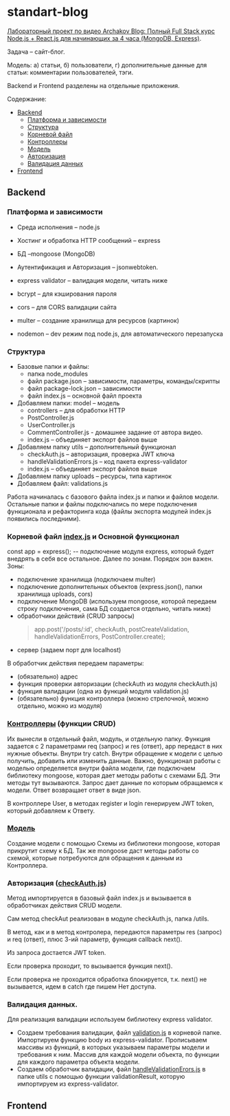 # standart-blog
[Лабораторный проект по видео Archakov Blog: Полный Full Stack курс Node.js + React.js для начинающих за 4 часа (MongoDB, Express)](https://www.youtube.com/watch?v=GQ_pTmcXNrQ).

Задача – сайт-блог.

Модель: а) статьи, б) пользователи, г) дополнительные данные для статьи: комментарии пользователей, тэги.

Backend и Frontend разделены на отдельные приложения.

Содержание:
- [Backend](#backend-section)
  - [Платформа и зависимости](#backend-section-1)
  - [Структура](#backend-section-2)
  - [Корневой файл](#backend-section-3)
  - [Контроллеры](#backend-section-4)
  - [Модель](#backend-section-5)
  - [Авторизация](#backend-section-6)
  - [Валидация данных](#backend-section-7)
- [Frontend](#frontend-section)

## Backend <a name="backend-section"></a>
### Платформа и зависимости <a name="backend-section-1"></a>
- Среда исполнения – node.js
- Хостинг и обработка HTTP сообщений – express
- БД –mongoose (MongoDB)
- Аутентификация и Авторизация – jsonwebtoken.

- express validator – валидация модели, читать ниже
- bcrypt – для кэширования пароля
- cors – для CORS валидации сайта
- multer – создание хранилища для ресурсов (картинок)
- nodemon – dev режим под node.js, для автоматического перезапуска

### Структура <a name="backend-section-2"></a>
- Базовые папки и файлы:
  - папка node_modules
  - файл package.json – зависимости, параметры, команды/скрипты
  - файл package-lock.json – зависимости
  - файл index.js – основной файл проекта
- Добавляем папки: model – модель
  - controllers – для обработки HTTP
  - PostController.js
  - UserController.js
  - CommentController.js - домашнее задание от автора видео.
  - index.js – объединяет экспорт файлов выше
- Добавляем папку utils – дополнительный функционал
  - checkAuth.js – авторизация, проверка JWT ключа
  - handleValidationErrors.js – код пакета express-validator
  - index.js – объединяет экспорт файлов выше
- Добавляем папку uploads – ресурсы, типа картинок
- Добавляем файл: validations.js

Работа начиналась с базового файла index.js и папки и файлов модели.
Остальные папки и файлы подключались по мере подключения функционала и рефакторинга кода (файлы экспорта модулей index.js появились последними). 

### Корневой файл [index.js](https://github.com/barbado-vl/standart-blog/blob/master/standart_website_backend/index.js) и Основной функционал <a name="backend-section-3"></a>
const app = express(); -- подключение модуля express, который будет внедрять в себя все остальное.
Далее по зонам. Порядок зон важен. Зоны:
  - подключение хранилища (подключаем multer)
  - подключение дополнительных объектов (express.json(), папки хранилища uploads, cors)
  - подключение MongoDB (используем mongoose, которой передаем строку подключения, сама БД создается отдельно, читать ниже)
  - обработчики действий (CRUD запросы)
    > app.post('/posts/:id', checkAuth, postCreateValidation, handleValidationErrors, PostController.create);
  - сервер (задаем порт для localhost)

В обработчик действия передаем параметры:
  - (обязательно) адрес 
  - функция проверки авторизации (checkAuth из модуля checkAuth.js)
  - функция валидации (одна из функций модуля validation.js)
  - (обязательно) функция контроллера (можно стрелочной, можно отдельно, можно из модуля)

### [Контроллеры](https://github.com/barbado-vl/standart-blog/tree/master/standart_website_backend/controllers) (функции CRUD) <a name="backend-section-4"></a>
Их вынесли в отдельный файл, модуль, и отдельную папку.
Функция задается с 2 параметрами req (запрос) и res (ответ), app передаст в них нужные объекты.
Внутри try catch.
Внутри обращение к модели с целью получить, добавить или изменить данные. Важно, функционал работы с моделью определяется внутри файла модели, где подключаем библиотеку mongoose, которая дает методы работы с схемами БД. Эти методы тут вызываются.
Запрос дает данные по которым обращаемся к модели.
Ответ возвращает ответ в виде json.

В контроллере User, в методах register и login генерируем JWT token, который добавляем к Ответу.

### [Модель](https://github.com/barbado-vl/standart-blog/tree/master/standart_website_backend/models) <a name="backend-section-5"></a>
Создание модели с помощью Схемы из библиотеки mongoose, которая прикрутит схему к БД.
Так же mongoose даст методы работы со схемой, которые потребуются для обращения к данным из Контроллера.

### Авторизация ([checkAuth.js](https://github.com/barbado-vl/standart-blog/blob/master/standart_website_backend/utils/checkAuth.js)) <a name="backend-section-6"></a>
Метод импортируется в базовый файл index.js и вызывается в обработчиках действия CRUD модели.

Сам метод checkAut реализован в модуле checkAuth.js, папка /utils.

В метод, как и в метод контролера, передаются параметры res (запрос) и req (ответ), плюс 3-ий параметр, функция callback next().

Из запроса достается JWT token.

Если проверка проходит, то вызывается функция next().

Если проверка не проходится обработка блокируется, т.к. next() не вызывается, идем в catch где пишем Нет доступа.

### Валидация данных. <a name="backend-section-7"></a>
Для реализация валидации используем библиотеку express validator.
- Создаем требования валидации, файл [validation.js](https://github.com/barbado-vl/standart-blog/blob/master/standart_website_backend/validations.js) в корневой папке. Импортируем функцию body из express-validator. Прописываем массивы из функций, в которых указываем параметры модели и требования к ним. Массив для каждой модели объекта, по функции для каждого параметра объекта модели.
- Создаем обработчик валидации, файл [handleValidationErors.js](https://github.com/barbado-vl/standart-blog/blob/master/standart_website_backend/utils/handleValidationErrors.js) в папке utils с помощью функции validationResult, которую импортируем из express-validator. 

## Frontend <a name="frontend-section"></a>

